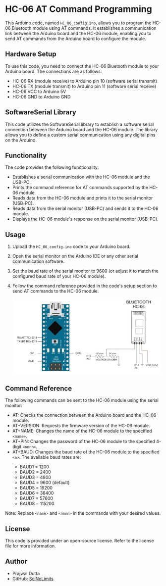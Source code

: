 # HC-06 AT Command Programming

This Arduino code, named `HC_06_config.ino`, allows you to program the HC-06 Bluetooth module using AT commands. It establishes a communication link between the Arduino board and the HC-06 module, enabling you to send AT commands from the Arduino board to configure the module.

## Hardware Setup

To use this code, you need to connect the HC-06 Bluetooth module to your Arduino board. The connections are as follows:

- HC-06 RX (module receive) to Arduino pin 10 (software serial transmit)
- HC-06 TX (module transmit) to Arduino pin 11 (software serial receive)
- HC-06 VCC to Arduino 5V
- HC-06 GND to Arduino GND

## SoftwareSerial Library

This code utilizes the SoftwareSerial library to establish a software serial connection between the Arduino board and the HC-06 module. The library allows you to define a custom serial communication using any digital pins on the Arduino.

## Functionality

The code provides the following functionality:

- Establishes a serial communication with the HC-06 module and the USB-PC.
- Prints the command reference for AT commands supported by the HC-06 module.
- Reads data from the HC-06 module and prints it to the serial monitor (USB-PC).
- Reads data from the serial monitor (USB-PC) and sends it to the HC-06 module.
- Displays the HC-06 module's response on the serial monitor (USB-PC).

## Usage

1. Upload the `HC_06_config.ino` code to your Arduino board.
2. Open the serial monitor on the Arduino IDE or any other serial communication software.
3. Set the baud rate of the serial monitor to 9600 (or adjust it to match the configured baud rate of your HC-06 module).
4. Follow the command reference provided in the code's setup section to send AT commands to the HC-06 module.

    ![](Schematics.jpeg)

## Command Reference

The following commands can be sent to the HC-06 module using the serial monitor:

- AT: Checks the connection between the Arduino board and the HC-06 module.
- AT+VERSION: Requests the firmware version of the HC-06 module.
- AT+NAME<name>: Changes the name of the HC-06 module to the specified `<name>`.
- AT+PIN<nnnn>: Changes the password of the HC-06 module to the specified 4-digit `<nnnn>`.
- AT+BAUD<n>: Changes the baud rate of the HC-06 module to the specified `<n>`. The available baud rates are:
  - BAUD1 = 1200
  - BAUD2 = 2400
  - BAUD3 = 4800
  - BAUD4 = 9600 (default)
  - BAUD5 = 19200
  - BAUD6 = 38400
  - BAUD7 = 57600
  - BAUD8 = 115200

Note: Replace `<name>` and `<nnnn>` in the commands with your desired values.

## License

This code is provided under an open-source license. Refer to the license file for more information.

## Author

- Prajwal Dutta
- GitHub: [SciNoLimits](https://github.com/SciNoLimits)

